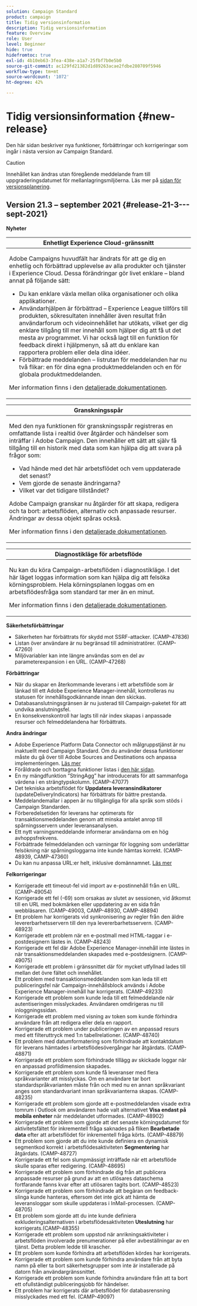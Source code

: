 ```yaml
---
solution: Campaign Standard
product: campaign
title: Tidig versionsinformation
description: Tidig versionsinformation
feature: Overview
role: User
level: Beginner
hide: true
hidefromtoc: true
exl-id: 4b10eb63-3fea-438e-a1a7-25fbf7b0e5b0
source-git-commit: ac129fd21382d1d89263acae2fdbe280709f5946
workflow-type: tm+mt
source-wordcount: '1072'
ht-degree: 42%

---
```


# Tidig versionsinformation {#new-release}

Den här sidan beskriver nya funktioner, förbättringar och korrigeringar som ingår i nästa version av Campaign Standard.

>[!CAUTION]
>
> Innehållet kan ändras utan föregående meddelande fram till uppgraderingsdatumet för mellanlagringsmiljöerna. Läs mer på [sidan för versionsplanering](../../rn/using/release-planning.md).

## Version 21.3 – september 2021 {#release-21-3---sept-2021}

**Nyheter**


<table> 
<thead> 
<tr> 
<th> <strong>Enhetligt Experience Cloud-gränssnitt</strong><br /> </th> 
</tr> 
</thead> 
<tbody> 
<tr> 
<td>
<p>Adobe Campaigns huvudfält har ändrats för att ge dig en enhetlig och förbättrad upplevelse av alla produkter och tjänster i Experience Cloud. Dessa förändringar gör livet enklare – bland annat på följande sätt:</p>
<ul>
<li>Du kan enklare växla mellan olika organisationer och olika applikationer.</li>
<li>Användarhjälpen är förbättrad – Experience League tillförs till produkten, sökresultaten innehåller även resultat från användarforum och videoinnehållet har utökats, vilket ger dig enklare tillgång till mer innehåll som hjälper dig att få ut det mesta av programmet. Vi har också lagt till en funktion för feedback direkt i hjälpmenyn, så att du enklare kan rapportera problem eller dela dina idéer.</li>
<li>Förbättrade meddelanden – listrutan för meddelanden har nu två flikar: en för dina egna produktmeddelanden och en för globala produktmeddelanden.</li>
</ul>
<p>Mer information finns i den <a href="../../start/using/interface-description.md#top-bar">detaljerade dokumentationen</a>.
</p>
</td> 
</tr> 
</tbody> 
</table>

<table> 
<thead> 
<tr> 
<th> <strong>Granskningsspår</strong><br /> </th> 
</tr> 
</thead> 
<tbody> 
<tr> 
<td>
<p>Med den nya funktionen för granskningsspår registreras en omfattande lista i realtid över åtgärder och händelser som inträffar i Adobe Campaign. Den innehåller ett sätt att själv få tillgång till en historik med data som kan hjälpa dig att svara på frågor som:</p>
<ul>
<li>Vad hände med det här arbetsflödet och vem uppdaterade det senast?</li>
<li>Vem gjorde de senaste ändringarna?</li>
<li>Vilket var det tidigare tillståndet?</li>
</ul>
<p>Adobe Campaign granskar nu åtgärder för att skapa, redigera och ta bort: arbetsflöden, alternativ och anpassade resurser. Ändringar av dessa objekt spåras också.</p>
<p>Mer information finns i den <a href="../../administration/using/audit.md">detaljerade dokumentationen</a>.</p>
</td> 
</tr> 
</tbody> 
</table>


<table> 
<thead> 
<tr> 
<th> <strong>Diagnostikläge för arbetsflöde</strong><br /> </th> 
</tr> 
</thead> 
<tbody> 
<tr> 
<td>
<p>Nu kan du köra Campaign-arbetsflöden i diagnostikläge. I det här läget loggas information som kan hjälpa dig att felsöka körningsproblem. Hela körningsplanen loggas om en arbetsflödesfråga som standard tar mer än en minut.</p>
<p>Mer information finns i den <a href="../../automating/using/managing-execution-options.md">detaljerade dokumentationen</a>.</p>
</td> 
</tr> 
</tbody> 
</table>

**Säkerhetsförbättringar**

* Säkerheten har förbättrats för skydd mot SSRF-attacker. (CAMP-47836)
* Listan över användare är nu begränsad till administratörer. (CAMP-47260)
* Miljövariabler kan inte längre användas som en del av parameterexpansion i en URL. (CAMP-47268)

**Förbättringar**

* När du skapar en återkommande leverans i ett arbetsflöde som är länkad till ett Adobe Experience Manager-innehåll, kontrolleras nu statusen för innehållsgodkännande innan den skickas.
* Databasanslutningsgränsen är nu justerad till Campaign-paketet för att undvika anslutningsfel.
* En konsekvenskontroll har lagts till när index skapas i anpassade resurser och felmeddelandena har förbättrats.

**Andra ändringar**

* Adobe Experience Platform Data Connector och målgruppstjänst är nu inaktuellt med Campaign Standard. Om du använder dessa funktioner måste du gå över till Adobe Sources and Destinations och anpassa implementeringen. [Läs mer](../../integrating/using/get-started-sources-destinations.md)
* Föråldrade och borttagna funktioner listas i [den här sidan](deprecated-features.md).
* En ny mängdfunktion ”StringAgg” har introducerats för att sammanfoga värdena i en strängtypskolumn. (CAMP-47077)
* Det tekniska arbetsflödet för **Uppdatera leveransindikatorer** (updateDeliveryIndicators) har förbättrats för bättre prestanda.
* Meddelandemallar i appen är nu tillgängliga för alla språk som stöds i Campaign Standarden.
* Förberedelsetiden för leverans har optimerats för transaktionsmeddelanden genom att minska antalet anrop till spårningsservern under leveransanalysen.
* Ett nytt varningsmeddelande informerar användarna om en hög avhoppsfrekvens.
* Förbättrade felmeddelanden och varningar för loggning som underlättar felsökning när spårningsloggarna inte kunde hämtas korrekt. (CAMP-48939, CAMP-47360)
* Du kan nu anpassa URL:er helt, inklusive domännamnet. [Läs mer](../../designing/using/personalization.md#personalizing-urls)

**Felkorrigeringar**

* Korrigerade ett timeout-fel vid import av e-postinnehåll från en URL. (CAMP-49054)
* Korrigerade ett fel (-69) som orsakas av slutet av sessionen, vid åtkomst till en URL med bokmärken eller uppdatering av en sida från webbläsaren. (CAMP-49003, CAMP-48930, CAMP-48894)
* Ett problem har korrigerats vid synkronisering av regler från den äldre levererbarhetsservern till den nya levererbarhetsservern. (CAMP-48923)
* Korrigerade ett problem när en e-postmall med HTML-taggar i e-postdesignern lästes in. (CAMP-48243)
* Korrigerade ett fel där Adobe Experience Manager-innehåll inte lästes in när transaktionsmeddelanden skapades med e-postdesignern. (CAMP-49075)
* Korrigerade ett problem i gränssnittet där för mycket utfyllnad lades till mellan det övre fältet och innehållet.
* Ett problem med transaktionsmeddelanden som kan leda till ett publiceringsfel när Campaign-innehållsblock används i Adobe Experience Manager-innehåll har korrigerats. (CAMP-49233)
* Korrigerade ett problem som kunde leda till ett felmeddelande när autentiseringen misslyckades. Användaren omdirigeras nu till inloggningssidan.
* Korrigerade ett problem med visning av token som kunde förhindra användare från att redigera eller dela en rapport.
* Korrigerade ett problem under publiceringen av en anpassad resurs med ett filteruttryck med 1:n tabellrelationer. (CAMP-48740)
* Ett problem med datumformatering som förhindrade att kontaktdatum för leverans hämtades i arbetsflödesövergångar har åtgärdats. (CAMP-48871)
* Korrigerade ett problem som förhindrade tillägg av skickade loggar när en anpassad profildimension skapades.
* Korrigerade ett problem som kunde få leveranser med flera språkvarianter att misslyckas. Om en användare tar bort standardspråkvarianten måste från och med nu en annan språkvariant anges som standardvariant innan språkvarianterna skapas. (CAMP-48235)
* Korrigerade ett problem som gjorde att e-postmeddelanden visade extra tomrum i Outlook om användaren hade valt alternativet **Visa endast på mobila enheter** när meddelandet utformades. (CAMP-48902)
* Korrigerade ett problem som gjorde att det senaste körningsdatumet för aktivitetsfältet för inkrementell fråga saknades på fliken **Bearbetade data** efter att arbetsflödet för inkrementell fråga körts. (CAMP-48879)
* Ett problem som gjorde att du inte kunde definiera en dynamisk segmentkod korrekt i arbetsflödesaktiviteten **Segmentering** har åtgärdats. (CAMP-48727)
* Korrigerade ett fel som slumpmässigt inträffade när ett arbetsflöde skulle sparas efter redigering. (CAMP-48695)
* Korrigerade ett problem som förhindrade dig från att publicera anpassade resurser på grund av att en utlösares dataschema fortfarande fanns kvar efter att utlösaren tagits bort. (CAMP-48523)
* Korrigerade ett problem som förhindrade att begäran om feedback-slinga kunde hanteras, eftersom det inte gick att hämta de leveransloggar som skulle uppdateras i InMail-processen. (CAMP-48705)
* Ett problem som gjorde att du inte kunde definiera exkluderingsalternativen i arbetsflödesaktiviteten **Uteslutning** har korrigerats.(CAMP-48355)
* Korrigerade ett problem som uppstod när anrikningsaktiviteter i arbetsflöden involverade prenumerationer på eller avbeställningar av en tjänst. Detta problem ledde till krascher.
* Ett problem som kunde förhindra att arbetsflöden kördes har korrigerats.
* Korrigerade ett problem som kunde förhindra användare från att byta namn på eller ta bort säkerhetsgrupper som inte är installerade på datorn från användargränssnittet.
* Korrigerade ett problem som kunde förhindra användare från att ta bort ett ofullständigt publiceringsjobb för händelser.
* Ett problem har korrigerats där arbetsflödet för databasrensning misslyckades med ett fel. (CAMP-49097)

